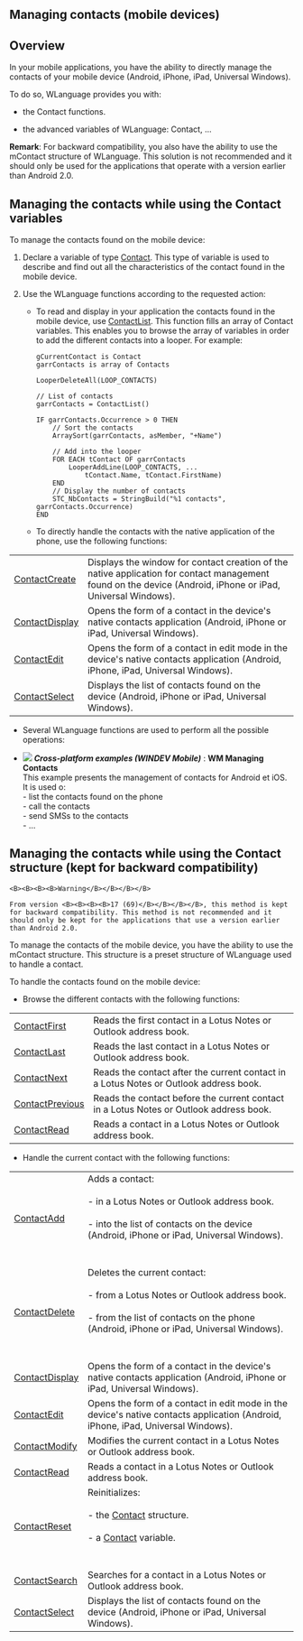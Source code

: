 
## Managing contacts (mobile devices)
			

<a name="NOTE1"></a>
<a name="NOTE1_1"></a>


## Overview
<a name="overview_ELTTEXTE000130"></a>
In your mobile applications, you have the ability to directly manage the contacts of your mobile device (Android, iPhone, iPad, Universal Windows). 

To do so, WLanguage provides you with: 

- the Contact functions. 

- the advanced variables of WLanguage: Contact, ...




**Remark**: For backward compatibility, you also have the ability to use the mContact structure of WLanguage. This solution is not recommended and it should only be used for the applications that operate with a version earlier than Android 2.0. 





<a name="NOTE2"></a>
<a name="NOTE2_1"></a>


## Managing the contacts while using the Contact variables
<a name="managing_the_contacts_while_using_the_contact_variables_ELTTEXTE000154"></a>
To manage the contacts found on the mobile device: 

1. Declare a variable of type [Contact](../WDLang3/1000020254.md). This type of variable is used to describe and find out all the characteristics of the contact found in the mobile device. 

2. Use the WLanguage functions according to the requested action: 

	- To read and display in your application the contacts found in the mobile device, use [ContactList](../WDLang3/1000020266.md). This function fills an array of Contact variables. This enables you to browse the array of variables in order to add the different contacts into a looper. For example: 
			
		```wl
		gCurrentContact is Contact
		garrContacts is array of Contacts
		
		LooperDeleteAll(LOOP_CONTACTS)
		
		// List of contacts
		garrContacts = ContactList()
		
		IF garrContacts.Occurrence > 0 THEN
			// Sort the contacts
			ArraySort(garrContacts, asMember, "+Name")
			
			// Add into the looper
			FOR EACH tContact OF garrContacts
				LooperAddLine(LOOP_CONTACTS, ...
					tContact.Name, tContact.FirstName)
			END
			// Display the number of contacts
			STC_NbContacts = StringBuild("%1 contacts", garrContacts.Occurrence)
		END
		```


	- To directly handle the contacts with the native application of the phone, use the following functions: 
			


|   |   |
| --- | --- |
| [ContactCreate](../WDLang3/1000019556.md) | Displays the window for contact creation of the native application for contact management found on the device (Android, iPhone or iPad, Universal Windows). |
| [ContactDisplay](../WDLang3/1000019506.md) | Opens the form of a contact in the device's native contacts application (Android, iPhone or iPad, Universal Windows). |
| [ContactEdit](../WDLang3/1000019507.md) | Opens the form of a contact in edit mode in the device's native contacts application (Android, iPhone, iPad, Universal Windows). |
| [ContactSelect](../WDLang3/1000019508.md) | Displays the list of contacts found on the device (Android, iPhone or iPad, Universal Windows). |

- Several WLanguage functions are used to perform all the possible operations: 
			





- ![](https://doc.pcsoft.fr/en-US/images/image.awp?langid=3&name=WMManagingContacts.gif) ***Cross-platform examples (WINDEV Mobile)*** : **WM Managing Contacts** <br>This example presents the management of contacts for Android et iOS.<br>It is used o:<br>- list the contacts found on the phone<br>- call the contacts<br>- send SMSs to the contacts<br>- ...



<a name="NOTE3"></a>
<a name="NOTE3_1"></a>


## Managing the contacts while using the Contact structure (kept for backward compatibility)
<a name="managing_the_contacts_while_using_the_contact_structure_kept_for_backward_compatibility_ELTTEXTE000242"></a>

	<B><B><B><B>Warning</B></B></B></B>

	From version <B><B><B><B>17 (69)</B></B></B></B>, this method is kept for backward compatibility. This method is not recommended and it should only be kept for the applications that use a version earlier than Android 2.0.



To manage the contacts of the mobile device, you have the ability to use the mContact structure. This structure is a preset structure of WLanguage used to handle a contact. 

To handle the contacts found on the mobile device: 

- Browse the different contacts with the following functions: 
	


|   |   |
| --- | --- |
| [ContactFirst](../WDLang3/1000006106.md) | Reads the first contact in a Lotus Notes or Outlook address book. |
| [ContactLast](../WDLang3/1000006103.md) | Reads the last contact in a Lotus Notes or Outlook address book. |
| [ContactNext](../WDLang3/1000006108.md) | Reads the contact after the current contact in a Lotus Notes or Outlook address book. |
| [ContactPrevious](../WDLang3/1000006105.md) | Reads the contact before the current contact in a Lotus Notes or Outlook address book. |
| [ContactRead](../WDLang3/1000006112.md) | Reads a contact in a Lotus Notes or Outlook address book. |

- Handle the current contact with the following functions: 
	


|   |   |
| --- | --- |
| [ContactAdd](../WDLang3/1000006101.md) | Adds a contact: <br><br>	- in a Lotus Notes or Outlook address book.<br><br>	- into the list of contacts on the device (Android, iPhone or iPad, Universal Windows).<br><br><br> |
| [ContactDelete](../WDLang3/1000006109.md) | Deletes the current contact: <br><br>	- from a Lotus Notes or Outlook address book. <br><br>	- from the list of contacts on the phone (Android, iPhone or iPad, Universal Windows).<br><br><br> |
| [ContactDisplay](../WDLang3/1000019506.md) | Opens the form of a contact in the device's native contacts application (Android, iPhone or iPad, Universal Windows). |
| [ContactEdit](../WDLang3/1000019507.md) | Opens the form of a contact in edit mode in the device's native contacts application (Android, iPhone, iPad, Universal Windows). |
| [ContactModify](../WDLang3/1000006104.md) | Modifies the current contact in a Lotus Notes or Outlook address book. |
| [ContactRead](../WDLang3/1000006112.md) | Reads a contact in a Lotus Notes or Outlook address book. |
| [ContactReset](../WDLang3/1000006107.md) | Reinitializes: <br><br>	- the [Contact](../WDLang3/1000006111.md) structure. <br><br>	- a [Contact](../WDLang3/1000020254.md) variable. <br><br><br> |
| [ContactSearch](../WDLang3/1000006102.md) | Searches for a contact in a Lotus Notes or Outlook address book. |
| [ContactSelect](../WDLang3/1000019508.md) | Displays the list of contacts found on the device (Android, iPhone or iPad, Universal Windows). |






